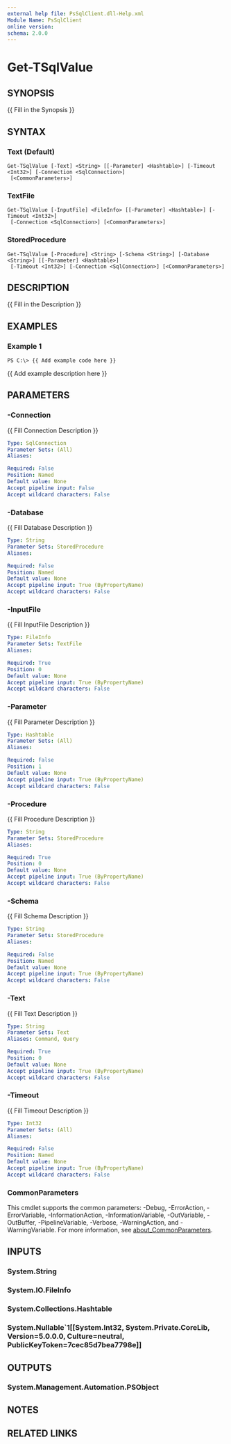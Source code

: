 ```yaml
---
external help file: PsSqlClient.dll-Help.xml
Module Name: PsSqlClient
online version:
schema: 2.0.0
---
```


# Get-TSqlValue

## SYNOPSIS
{{ Fill in the Synopsis }}

## SYNTAX

### Text (Default)
```
Get-TSqlValue [-Text] <String> [[-Parameter] <Hashtable>] [-Timeout <Int32>] [-Connection <SqlConnection>]
 [<CommonParameters>]
```

### TextFile
```
Get-TSqlValue [-InputFile] <FileInfo> [[-Parameter] <Hashtable>] [-Timeout <Int32>]
 [-Connection <SqlConnection>] [<CommonParameters>]
```

### StoredProcedure
```
Get-TSqlValue [-Procedure] <String> [-Schema <String>] [-Database <String>] [[-Parameter] <Hashtable>]
 [-Timeout <Int32>] [-Connection <SqlConnection>] [<CommonParameters>]
```

## DESCRIPTION
{{ Fill in the Description }}

## EXAMPLES

### Example 1
```
PS C:\> {{ Add example code here }}
```

{{ Add example description here }}

## PARAMETERS

### -Connection
{{ Fill Connection Description }}

```yaml
Type: SqlConnection
Parameter Sets: (All)
Aliases:

Required: False
Position: Named
Default value: None
Accept pipeline input: False
Accept wildcard characters: False
```

### -Database
{{ Fill Database Description }}

```yaml
Type: String
Parameter Sets: StoredProcedure
Aliases:

Required: False
Position: Named
Default value: None
Accept pipeline input: True (ByPropertyName)
Accept wildcard characters: False
```

### -InputFile
{{ Fill InputFile Description }}

```yaml
Type: FileInfo
Parameter Sets: TextFile
Aliases:

Required: True
Position: 0
Default value: None
Accept pipeline input: True (ByPropertyName)
Accept wildcard characters: False
```

### -Parameter
{{ Fill Parameter Description }}

```yaml
Type: Hashtable
Parameter Sets: (All)
Aliases:

Required: False
Position: 1
Default value: None
Accept pipeline input: True (ByPropertyName)
Accept wildcard characters: False
```

### -Procedure
{{ Fill Procedure Description }}

```yaml
Type: String
Parameter Sets: StoredProcedure
Aliases:

Required: True
Position: 0
Default value: None
Accept pipeline input: True (ByPropertyName)
Accept wildcard characters: False
```

### -Schema
{{ Fill Schema Description }}

```yaml
Type: String
Parameter Sets: StoredProcedure
Aliases:

Required: False
Position: Named
Default value: None
Accept pipeline input: True (ByPropertyName)
Accept wildcard characters: False
```

### -Text
{{ Fill Text Description }}

```yaml
Type: String
Parameter Sets: Text
Aliases: Command, Query

Required: True
Position: 0
Default value: None
Accept pipeline input: True (ByPropertyName)
Accept wildcard characters: False
```

### -Timeout
{{ Fill Timeout Description }}

```yaml
Type: Int32
Parameter Sets: (All)
Aliases:

Required: False
Position: Named
Default value: None
Accept pipeline input: True (ByPropertyName)
Accept wildcard characters: False
```

### CommonParameters
This cmdlet supports the common parameters: -Debug, -ErrorAction, -ErrorVariable, -InformationAction, -InformationVariable, -OutVariable, -OutBuffer, -PipelineVariable, -Verbose, -WarningAction, and -WarningVariable. For more information, see [about_CommonParameters](http://go.microsoft.com/fwlink/?LinkID=113216).

## INPUTS

### System.String
### System.IO.FileInfo
### System.Collections.Hashtable
### System.Nullable`1[[System.Int32, System.Private.CoreLib, Version=5.0.0.0, Culture=neutral, PublicKeyToken=7cec85d7bea7798e]]
## OUTPUTS

### System.Management.Automation.PSObject
## NOTES

## RELATED LINKS
